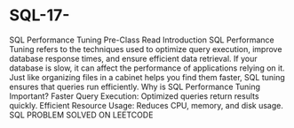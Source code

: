 # SQL-17-
SQL Performance Tuning
Pre-Class Read
Introduction
SQL Performance Tuning refers to the techniques used to optimize query execution, improve
database response times, and ensure efficient data retrieval. If your database is slow, it can affect the
performance of applications relying on it. Just like organizing files in a cabinet helps you find them
faster, SQL tuning ensures that queries run efficiently.
Why is SQL Performance Tuning Important?
Faster Query Execution: Optimized queries return results quickly.
Efficient Resource Usage: Reduces CPU, memory, and disk usage.
SQL PROBLEM SOLVED ON LEETCODE
